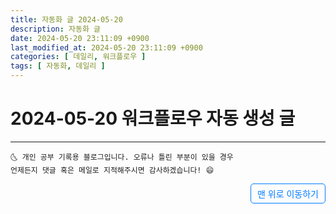 ```yaml
---
title: 자동화 글 2024-05-20
description: 자동화 글
date: 2024-05-20 23:11:09 +0900
last_modified_at: 2024-05-20 23:11:09 +0900
categories: [ 데일리, 워크플로우 ]
tags: [ 자동화, 데일리 ]
---
```


# 2024-05-20 워크플로우 자동 생성 글

***
    🌜 개인 공부 기록용 블로그입니다. 오류나 틀린 부분이 있을 경우 
    언제든지 댓글 혹은 메일로 지적해주시면 감사하겠습니다! 😄

<a href="#" style="display: inline-block; padding: 5px 10px; color: #007bff; text-decoration: none; border: 0.5px solid #007bff; border-radius: 5px; float: right;">맨 위로 이동하기</a>